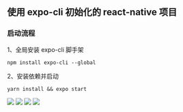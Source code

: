 ## 使用 expo-cli 初始化的 react-native 项目

### 启动流程

1、全局安装 expo-cli 脚手架

```
npm install expo-cli --global
```

2、安装依赖并启动

```
yarn install && expo start
```

![](./assets/demo1.jpeg)
![](./assets/demo2.jpeg)
![](./assets/demo3.jpeg)
![](./assets/demo4.jpeg)